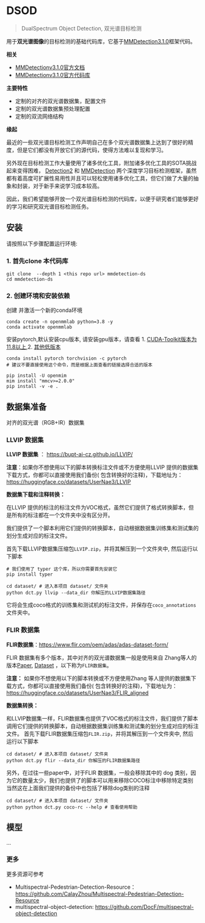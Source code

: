 # DSOD

>DualSpectrum Object Detection, 双光谱目标检测

用于**双光谱图像**的目标检测的基础代码库，它基于[MMDetection3.1.0](README-en.md)框架代码。

**相关**

- [MMDetectionv3.1.0官方文档](https://mmdetection.readthedocs.io/zh-cn/v3.1.0/)
- [MMDetectionv3.1.0官方代码库](https://github.com/open-mmlab/mmdetection/tree/v3.1.0)


**主要特性**

- 定制的对齐的双光谱数据集，配置文件
- 定制的双光谱数据集预处理配置
- 定制的双流网络结构

**缘起**

最近的一些双光谱目标检测工作声明自己在多个双光谱数据集上达到了很好的精度，但是它们都没有开放它们的源代码，使得方法难以复现和学习。

另外现在目标检测工作大量使用了诸多优化工具，附加诸多优化工具的SOTA挑战起来变得困难， [Detection2](https://github.com/facebookresearch/detectron2)
和 [MMDetection](https://github.com/open-mmlab/mmdetection)
两个深度学习目标检测框架，虽然都有着高度可扩展性易用性并且可以轻松使用诸多优化工具，但它们做了大量的抽象和封装，对于新手来说学习成本较高。

因此，我们希望能够开放一个双光谱目标检测的代码库，以便于研究者们能够更好的学习和研究双光谱目标检测任务。

## 安装

请按照以下步骤配置运行环境:

### 1. 首先clone 本代码库

```shell
git clone  --depth 1 <this repo url> mmdetection-ds
cd mmdetection-ds
```

### 2. 创建环境和安装依赖

创建 并激活一个新的conda环境

```shell
conda create -n openmmlab python=3.8 -y
conda activate openmmlab
```

安装pytorch,默认安装cpu版本, 请安装gpu版本，请查看 1. [CUDA-Toolkit版本为11.8以上](https://pytorch.org/get-started/locally/),2. [其他低版本](https://pytorch.org/get-started/previous-versions/)

```shell
conda install pytorch torchvision -c pytorch  
# 建议不要直接使用这个命令，而是根据上面查看的链接选择合适的版本
```

```shell
pip install -U openmim
mim install "mmcv>=2.0.0"
pip install -v -e .
```

## 数据集准备

对齐的双光谱（RGB+IR）数据集

### LLVIP 数据集

**LLVIP 数据集** ： https://bupt-ai-cz.github.io/LLVIP/

**注意**：如果你不想使用以下的脚本转换标注文件或不方便使用LLVIP 提供的数据集下载方式，你都可以直接使用我们备份(
包含转换好的注释)，下载地址为：https://huggingface.co/datasets/UserNae3/LLVIP

**数据集下载和注释转换：**

在LLVIP 提供的标注的标注文件为VOC格式，虽然它们提供了格式转换脚本，但是所有的标注都在一个文件夹中没有区分开。

我们提供了一个脚本利用它们提供的转换脚本，自动根据数据集训练集和测试集的划分生成对应的标注文件。

首先下载LLVIP数据集压缩包`LLVIP.zip`，并将其解压到一个文件夹中, 然后运行以下脚本

```shell
# 我们使用了 typer 这个库，所以你需要首先安装它
pip install typer

cd dataset/ # 进入本项目 dataset/ 文件夹
python dct.py llvip --data_dir 你解压的LLVIP数据集路径
```

它将会生成coco格式的训练集和测试机的标注文件，并保存在`coco_annotations`文件夹中。

### FLIR 数据集

**FLIR数据集**：https://www.flir.com/oem/adas/adas-dataset-form/

FLIR 数据集有多个版本，其中对齐的双光谱数据集一般是使用来自
Zhang等人的版本[Paper](https://arxiv.org/abs/2009.12664), [Dataset](https://drive.google.com/file/d/1xHDMGl6HJZwtarNWkEV3T4O9X4ZQYz2Y/view)
，以下称为`FLIR数据集`。

**注意：** 如果你不想使用以下的脚本转换或不方便使用Zhang 等人提供的数据集下载方式，你都可以直接使用我们备份(
包含转换好的注释)，下载地址为：https://huggingface.co/datasets/UserNae3/FLIR_aligned

**数据集转换：**

和LLVIP数据集一样，FLIR数据集也提供了VOC格式的标注文件，我们提供了脚本调用它们提供的转换脚本，自动根据数据集训练集和测试集的划分生成对应的标注文件。
首先下载FLIR数据集压缩包`FLIR.zip`，并将其解压到一个文件夹中, 然后运行以下脚本

```shell
cd dataset/ # 进入本项目 dataset/ 文件夹
python dct.py flir --data_dir 你解压的FLIR数据集路径
```

另外，在过往一些paper中，对于FLIR 数据集，一般会移除其中的 dog 类别，因为它的数量太少，我们也提供了的脚本可以用来移除COCO标注中移除特定类别
当然这在上面我们提供的备份中也包括了移除dog类别的注释

```shell
cd dataset/ # 进入本项目 dataset/ 文件夹
python python dct.py coco-rc --help # 查看使用帮助
```

## 模型

...

### 更多

更多资源可参考

- Multispectral-Pedestrian-Detection-Resource：https://github.com/CalayZhou/Multispectral-Pedestrian-Detection-Resource
- multispectral-object-detection: https://github.com/DocF/multispectral-object-detection
